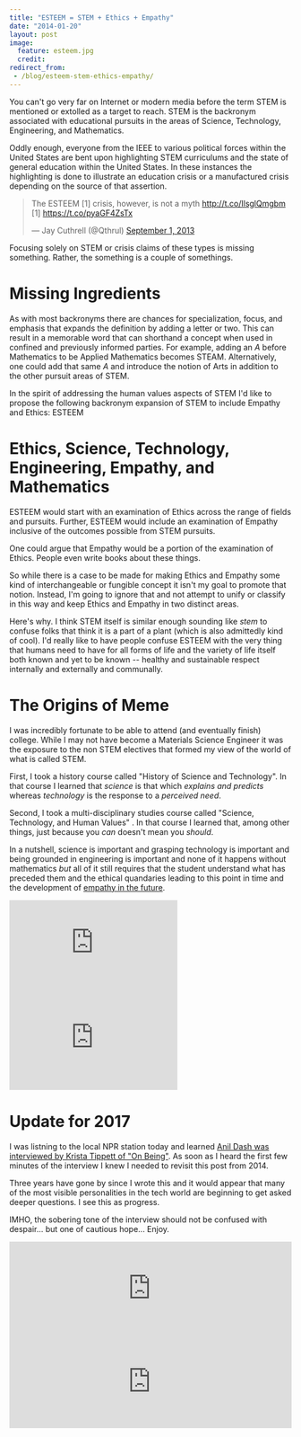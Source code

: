 ```yaml
---
title: "ESTEEM = STEM + Ethics + Empathy"
date: "2014-01-20"
layout: post
image:
  feature: esteem.jpg
  credit: 
redirect_from:
 - /blog/esteem-stem-ethics-empathy/
---
```


You can't go very far on Internet or modern media before the term STEM is mentioned or extolled as a target to reach. STEM is the backronym associated with educational pursuits in the areas of Science, Technology, Engineering, and Mathematics. 

Oddly enough, everyone from the IEEE to various political forces within the United States are bent upon highlighting STEM curriculums and the state of general education within the United States. In these instances the highlighting is done to illustrate an education crisis or a manufactured crisis depending on the source of that assertion.

<blockquote class="twitter-tweet" lang="en"><p>The ESTEEM [1] crisis, however, is not a myth <a href="http://t.co/IlsglQmgbm">http://t.co/IlsglQmgbm</a> &#10;&#10;[1] <a href="https://t.co/pyaGF4ZsTx">https://t.co/pyaGF4ZsTx</a></p>&mdash; Jay Cuthrell (@Qthrul) <a href="https://twitter.com/Qthrul/statuses/374303764028456960">September 1, 2013</a></blockquote>
<script async src="//platform.twitter.com/widgets.js" charset="utf-8"></script>

Focusing solely on STEM or crisis claims of these types is missing something. Rather, the something is a couple of somethings. 

Missing Ingredients
===================

As with most backronyms there are chances for specialization, focus, and emphasis that expands the definition by adding a letter or two. This can result in a memorable word that can shorthand a concept when used in confined and previously informed parties. For example, adding an _A_ before Mathematics to be Applied Mathematics becomes STEAM. Alternatively, one could add that same _A_ and introduce the notion of Arts in addition to the other pursuit areas of STEM.

In the spirit of addressing the human values aspects of STEM I'd like to propose the following backronym expansion of STEM to include Empathy and Ethics: ESTEEM

Ethics, Science, Technology, Engineering, Empathy, and Mathematics
==================================================================

ESTEEM would start with an examination of Ethics across the range of fields and pursuits. Further, ESTEEM would include an examination of Empathy inclusive of the outcomes possible from STEM pursuits.

One could argue that Empathy would be a portion of the examination of Ethics. People even write books about these things. 

So while there is a case to be made for making Ethics and Empathy some kind of interchangeable or fungible concept it isn't my goal to promote that notion. Instead, I'm going to ignore that and not attempt to unify or classify in this way and keep Ethics and Empathy in two distinct areas.

Here's why. I think STEM itself is similar enough sounding like _stem_ to confuse folks that think it is a part of a plant (which is also admittedly kind of cool). I'd really like to have people confuse ESTEEM with the very thing that humans need to have for all forms of life and the variety of life itself both known and yet to be known -- healthy and sustainable respect internally and externally and communally.



The Origins of Meme
===================

I was incredibly fortunate to be able to attend (and eventually finish) college. While I may not have become a Materials Science Engineer it was the exposure to the non STEM electives that formed my view of the world of what is called STEM.

First, I took a history course called "History of Science and Technology". In that course I learned that _science_ is that which _explains_ _and_ _predicts_ whereas _technology_ is the response to a _perceived_ _need_. 

Second, I took a multi-disciplinary studies course called "Science, Technology, and Human Values" . In that course I learned that, among other things, just because you _can_ doesn't mean you _should_.

In a nutshell, science is important and grasping technology is important and being grounded in engineering is important and none of it happens without mathematics _but_ all of it still requires that the student understand what has preceded them and the ethical quandaries leading to this point in time and the development of [empathy in the future](http://blog.ingineering.it/post/72964480807/empathy-the-essence-of-devops). 

<iframe width="300" height="169" src="https://www.youtube.com/embed/G9jC1ThqTNo?rel=0" frameborder="0" allowfullscreen></iframe>



<iframe width="300" height="169" src="https://www.youtube.com/embed/oS1msOavTR0?rel=0" frameborder="0" allowfullscreen></iframe>


Update for 2017
===============

I was listning to the local NPR station today and learned [Anil Dash was 
interviewed by Krista Tippett of "On
Being"](http://www.onbeing.org/program/anil-dash-tech-s-moral-reckoning/9132). As soon as I heard the first few
minutes of the interview I knew I needed to revisit this post from 2014.

Three years have gone by since I wrote this and it would appear that many of the
most visible personalities in the tech world are beginning to get asked deeper
questions. I see this as progress.

IMHO, the sobering tone of the interview should not be confused with despair... but one of
cautious hope... Enjoy.

<iframe width="100%" height="166" scrolling="no" frameborder="no" src="https://w.soundcloud.com/player/?url=https%3A//api.soundcloud.com/tracks/302376062&amp;auto_play=false&amp;color=00acd6"></iframe>

<iframe width="100%" height="166" scrolling="no" frameborder="no" src="https://w.soundcloud.com/player/?url=https%3A//api.soundcloud.com/tracks/302375872&amp;auto_play=false&amp;color=00acd6"></iframe>
